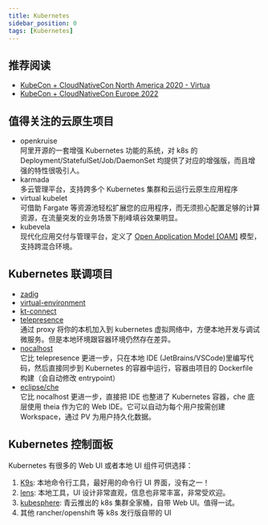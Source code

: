 ```yaml
---
title: Kubernetes
sidebar_position: 0
tags: [Kubernetes]
---
```


## 推荐阅读
- [KubeCon + CloudNativeCon North America 2020 - Virtua](https://www.youtube.com/playlist?list=PLj6h78yzYM2Pn8RxfLh2qrXBDftr6Qjut)
- [KubeCon + CloudNativeCon Europe 2022](https://www.youtube.com/playlist?list=PLj6h78yzYM2MCEgkd8zH0vJWF7jdQ-GRR)

## 值得关注的云原生项目
- openkruise  
  阿里开源的一套增强 Kubernetes 功能的系统，对 k8s 的 Deployment/StatefulSet/Job/DaemonSet 均提供了对应的增强版，而且增强的特性很吸引人。
- karmada  
  多云管理平台，支持跨多个 Kubernetes 集群和云运行云原生应用程序
- virtual kubelet  
  可借助 Fargate 等资源池轻松扩展您的应用程序，而无须担心配置足够的计算资源，在流量突发的业务场景下削峰填谷效果明显。
- kubevela  
  现代化应用交付与管理平台，定义了 [Open Application Model [OAM]](https://oam.dev/) 模型，支持跨混合环境。
<!-- - https://admiralty.io/ -->

## Kubernetes 联调项目

- [zadig](https://github.com/koderover/zadig)
- [virtual-environment](https://alibaba.github.io/virtual-environment/)
- [kt-connect](https://alibaba.github.io/kt-connect/)
- [telepresence](https://github.com/telepresenceio/telepresence)  
  通过 proxy 将你的本机加入到 kubernetes 虚拟网络中，方便本地开发与调试微服务。但是本地环境跟容器环境仍然存在差异。
- [nocalhost](https://github.com/nocalhost/nocalhost)  
  它比 telepresence 更进一步，只在本地 IDE (JetBrains/VSCode)里编写代码，然后直接同步到 Kubernetes 的容器中运行，容器由项目的 Dockerfile 构建（会自动修改 entrypoint）
- [eclipse/che](https://github.com/eclipse/che)  
  它比 nocalhost 更进一步，直接把 IDE 也整进了 Kubernetes 容器，che 底层使用 theia 作为它的 Web IDE。它可以自动为每个用户按需创建 Workspace，通过 PV 为用户持久化数据。

## Kubernetes 控制面板

Kubernetes 有很多的 Web UI 或者本地 UI 组件可供选择：

1. [K9s](https://github.com/derailed/k9s): 本地命令行工具，最好用的命令行 UI 界面，没有之一！
2. [lens](https://github.com/lensapp/lens): 本地工具，UI 设计非常直观，信息也非常丰富，非常受欢迎。
3. [kubesphere](https://github.com/kubesphere/kubesphere): 青云推出的 k8s 集群全家桶，自带 Web UI。值得一试。
4. 其他 rancher/openshift 等 k8s 发行版自带的 UI


